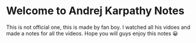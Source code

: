 # Welcome to Andrej Karpathy Notes

This is not official one, this is made by fan boy. I watched all his vidoes and made a notes for all the videos. Hope you will guys enjoy this notes 😀
